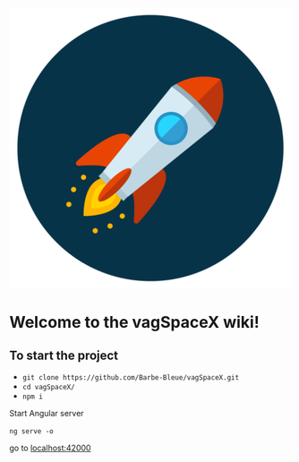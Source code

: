 ![vagSpaceX](https://raw.githubusercontent.com/Barbe-Bleue/vagSpaceX/master/src/favicon.ico)
# Welcome to the vagSpaceX wiki!

## To start the project

* `git clone https://github.com/Barbe-Bleue/vagSpaceX.git`
* `cd vagSpaceX/`
* `npm i`

Start Angular server

`ng serve -o`

go to [localhost:42000](localhost:42000)
